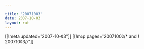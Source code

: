```yaml
---

title: "20071003"
date: 2007-10-03
layout: rut
---
```


[[!meta updated="2007-10-03"]]
[[!map pages="20071003/* and ! 20071003/*/*"]]
